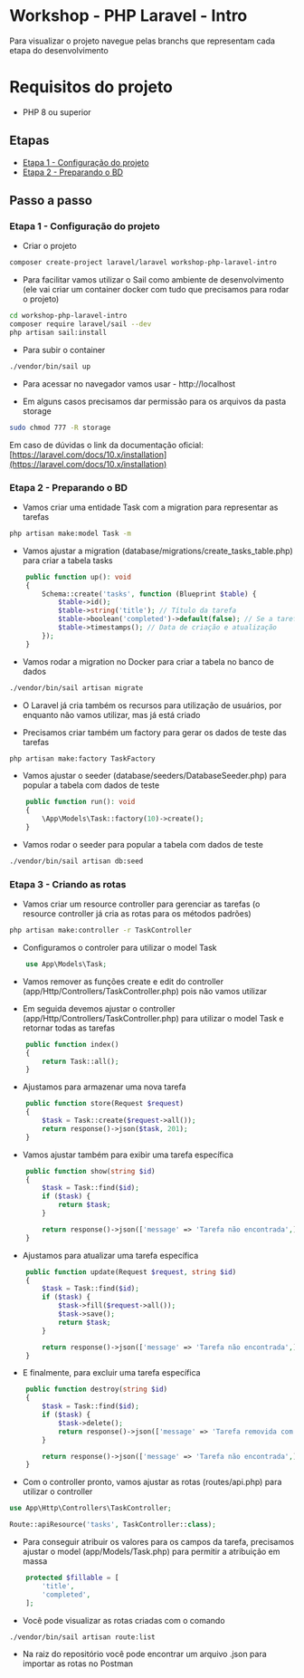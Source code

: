# Workshop - PHP Laravel - Intro
Para visualizar o projeto navegue pelas branchs que representam cada etapa do desenvolvimento

# Requisitos do projeto
- PHP 8 ou superior

## Etapas

- [Etapa 1 - Configuração do projeto](https://github.com/felipez3r0/workshop-php-laravel-intro/tree/etapa1-configuracao)
- [Etapa 2 - Preparando o BD](https://github.com/felipez3r0/workshop-php-laravel-intro/tree/etapa2-preparando-o-bd)

## Passo a passo

### Etapa 1 - Configuração do projeto

- Criar o projeto
```bash
composer create-project laravel/laravel workshop-php-laravel-intro
```

- Para facilitar vamos utilizar o Sail como ambiente de desenvolvimento (ele vai criar um container docker com tudo que precisamos para rodar o projeto)
```bash
cd workshop-php-laravel-intro
composer require laravel/sail --dev
php artisan sail:install
```

- Para subir o container
```bash
./vendor/bin/sail up
```

- Para acessar no navegador vamos usar - http://localhost

- Em alguns casos precisamos dar permissão para os arquivos da pasta storage
```bash
sudo chmod 777 -R storage
```

Em caso de dúvidas o link da documentação oficial: [https://laravel.com/docs/10.x/installation](https://laravel.com/docs/10.x/installation)

### Etapa 2 - Preparando o BD

- Vamos criar uma entidade Task com a migration para representar as tarefas
```bash
php artisan make:model Task -m
```

- Vamos ajustar a migration (database/migrations/create_tasks_table.php) para criar a tabela tasks
```php
    public function up(): void
    {
        Schema::create('tasks', function (Blueprint $table) {
            $table->id();
            $table->string('title'); // Título da tarefa
            $table->boolean('completed')->default(false); // Se a tarefa foi concluída
            $table->timestamps(); // Data de criação e atualização
        });
    }
```

- Vamos rodar a migration no Docker para criar a tabela no banco de dados
```bash
./vendor/bin/sail artisan migrate
```

- O Laravel já cria também os recursos para utilização de usuários, por enquanto não vamos utilizar, mas já está criado

- Precisamos criar também um factory para gerar os dados de teste das tarefas
```bash
php artisan make:factory TaskFactory
```

- Vamos ajustar o seeder (database/seeders/DatabaseSeeder.php) para popular a tabela com dados de teste
```php
    public function run(): void
    {
        \App\Models\Task::factory(10)->create();
    }
```

- Vamos rodar o seeder para popular a tabela com dados de teste
```bash
./vendor/bin/sail artisan db:seed
```

### Etapa 3 - Criando as rotas

- Vamos criar um resource controller para gerenciar as tarefas (o resource controller já cria as rotas para os métodos padrões)
```bash
php artisan make:controller -r TaskController
```

- Configuramos o controler para utilizar o model Task
```php
    use App\Models\Task;
```

- Vamos remover as funções create e edit do controller (app/Http/Controllers/TaskController.php) pois não vamos utilizar

- Em seguida devemos ajustar o controller (app/Http/Controllers/TaskController.php) para utilizar o model Task e retornar todas as tarefas
```php
    public function index()
    {
        return Task::all();
    }
```

- Ajustamos para armazenar uma nova tarefa
```php
    public function store(Request $request)
    {
        $task = Task::create($request->all());
        return response()->json($task, 201);
    }
```

- Vamos ajustar também para exibir uma tarefa específica
```php
    public function show(string $id)
    {
        $task = Task::find($id);
        if ($task) {
            return $task;
        }

        return response()->json(['message' => 'Tarefa não encontrada',], 404);
    }
```

- Ajustamos para atualizar uma tarefa específica
```php
    public function update(Request $request, string $id)
    {
        $task = Task::find($id);
        if ($task) {
            $task->fill($request->all());
            $task->save();
            return $task;
        }

        return response()->json(['message' => 'Tarefa não encontrada',], 404);
    }
```

- E finalmente, para excluir uma tarefa específica
```php
    public function destroy(string $id)
    {
        $task = Task::find($id);
        if ($task) {
            $task->delete();
            return response()->json(['message' => 'Tarefa removida com sucesso',], 200);
        }

        return response()->json(['message' => 'Tarefa não encontrada',], 404);
    }
```

- Com o controller pronto, vamos ajustar as rotas (routes/api.php) para utilizar o controller
```php
use App\Http\Controllers\TaskController;

Route::apiResource('tasks', TaskController::class);
```

- Para conseguir atribuir os valores para os campos da tarefa, precisamos ajustar o model (app/Models/Task.php) para permitir a atribuição em massa
```php
    protected $fillable = [
        'title',
        'completed',
    ];
```

- Você pode visualizar as rotas criadas com o comando
```bash
./vendor/bin/sail artisan route:list
```

- Na raiz do repositório você pode encontrar um arquivo .json para importar as rotas no Postman
